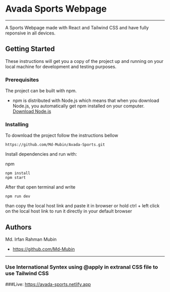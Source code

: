 # Avada Sports Webpage
---------------------------------------
A Sports Webpage made with React and Tailwind CSS and
have fully reponsive in all devices.

## Getting Started

These instructions will get you a copy of the project up and running on your local machine for development and testing 
purposes. 

### Prerequisites

The project can be built with npm. 

* npm is distributed with Node.js which means that when you download Node.js, 
you automatically get npm installed on your computer. [Download Node.js](https://nodejs.org/en/download/)

### Installing

To download the project follow the instructions bellow

```
https://github.com/Md-Mubin/Avada-Sports.git

```

Install dependencies and run with:
 
npm
```
npm install
npm start
```

After that open terminal and write

```
npm run dev
```
than copy the local host link and paste it in browser 
or
hold ctrl + left click on the local host link to run it directly in your default browser

## Authors
Md. Irfan Rahman Mubin
* https://github.com/Md-Mubin

----------------------------------------

### Use International Syntex using @apply in extranal CSS file to use Tailwind CSS

###Live:
https://avada-sports.netlify.app
